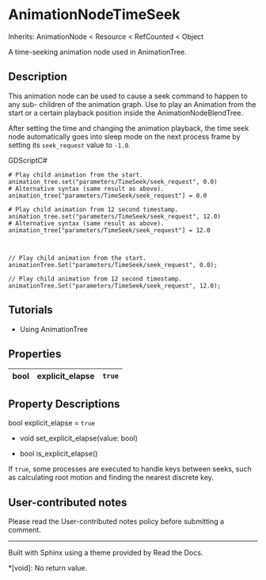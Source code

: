 # AnimationNodeTimeSeek

Inherits: AnimationNode < Resource < RefCounted < Object

A time-seeking animation node used in AnimationTree.

## Description

This animation node can be used to cause a seek command to happen to any sub-
children of the animation graph. Use to play an Animation from the start or a
certain playback position inside the AnimationNodeBlendTree.

After setting the time and changing the animation playback, the time seek node
automatically goes into sleep mode on the next process frame by setting its
`seek_request` value to `-1.0`.

GDScriptC#

    
    
    # Play child animation from the start.
    animation_tree.set("parameters/TimeSeek/seek_request", 0.0)
    # Alternative syntax (same result as above).
    animation_tree["parameters/TimeSeek/seek_request"] = 0.0
    
    # Play child animation from 12 second timestamp.
    animation_tree.set("parameters/TimeSeek/seek_request", 12.0)
    # Alternative syntax (same result as above).
    animation_tree["parameters/TimeSeek/seek_request"] = 12.0
    
    
    
    // Play child animation from the start.
    animationTree.Set("parameters/TimeSeek/seek_request", 0.0);
    
    // Play child animation from 12 second timestamp.
    animationTree.Set("parameters/TimeSeek/seek_request", 12.0);
    

## Tutorials

  * Using AnimationTree

## Properties

bool | explicit_elapse | `true`  
---|---|---  
  
## Property Descriptions

bool explicit_elapse = `true`

  * void set_explicit_elapse(value: bool)

  * bool is_explicit_elapse()

If `true`, some processes are executed to handle keys between seeks, such as
calculating root motion and finding the nearest discrete key.

## User-contributed notes

Please read the User-contributed notes policy before submitting a comment.

* * *

Built with Sphinx using a theme provided by Read the Docs.

  *[void]: No return value.

